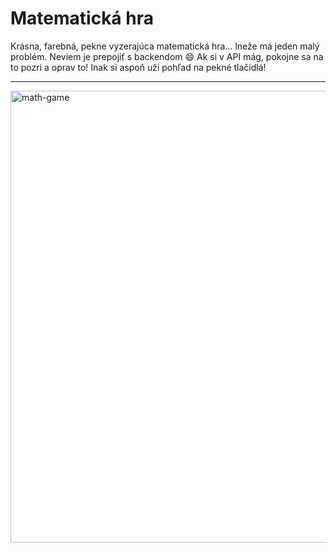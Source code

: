 #  Matematická hra 

Krásna, farebná, pekne vyzerajúca matematická hra... lneže má jeden malý problém.
Neviem je prepojiť s backendom 😄
Ak si v API mág, pokojne sa na to pozri a oprav to!
Inak si aspoň uži pohľad na pekné tlačidlá!

---

<img width="723" alt="math-game" src="https://github.com/user-attachments/assets/531e1a06-1d24-4dd1-bdc5-2c7b69b3b9d7" />
